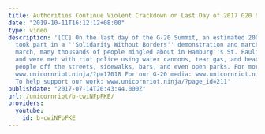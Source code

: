 ```yaml
---
title: Authorities Continue Violent Crackdown on Last Day of 2017 G20 Summit
date: "2019-10-11T16:12:12+08:00"
type: video
description: '[CC] On the last day of the G-20 Summit, an estimated 200,000 people
  took part in a ''Solidarity Without Borders'' demonstration and march. After the
  march, many thousands of people mingled about in Hamburg''s St. Pauli neighborhood
  and were met with riot police using water cannons, tear gas, and beatings to disperse
  people off the streets, sidewalks, bars, and even open parks. For more information:
  www.unicornriot.ninja/?p=17018 For our G-20 media: www.unicornriot.ninja/?p=16802
  To help support our work: www.unicornriot.ninja/?page_id=211'
publishdate: "2017-07-14T20:43:44.000Z"
url: /unicornriot/b-cwiNFpFKE/
providers:
  youtube:
    id: b-cwiNFpFKE
---
```

